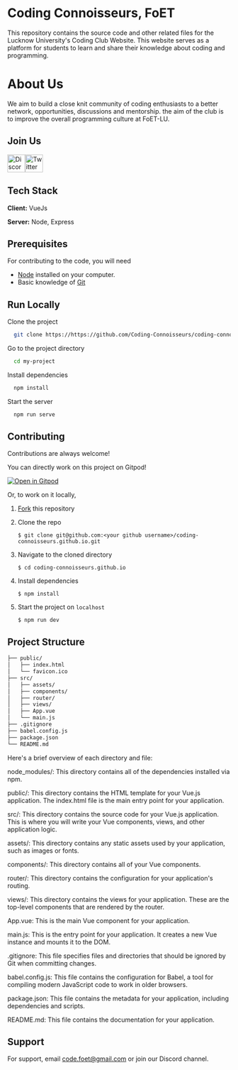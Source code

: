 
# Coding Connoisseurs, FoET

This repository contains the source code and other related files for the Lucknow University's Coding Club Website. This website serves as a platform for students to learn and share their knowledge about coding and programming.

# About Us 

We aim to build a close knit community of coding enthusiasts to a better network, opportunities, discussions and mentorship. the aim of the club is to improve the overall programming culture at FoET-LU.

## Join Us

<a href="https://discord.gg/wTpjGDSJ"><img src="https://cdn.worldvectorlogo.com/logos/discord-6.svg" title="Discord" alt="Discord Community" width="40"/></a><a href="https://twitter.com/ccfoet_LU"><img src="https://cdn.worldvectorlogo.com/logos/twitter-6.svg" title="Twitter" alt="Twitter Account" width="40"/></a>

## Tech Stack

**Client:** VueJs

**Server:** Node, Express

## Prerequisites

For contributing to the code, you will need

- [Node](https://nodejs.org/en/) installed on your computer.
- Basic knowledge of [Git](https://git-scm.com/)
   
## Run Locally

Clone the project

```bash
  git clone https://https://github.com/Coding-Connoisseurs/coding-connoisseurs.github.io
```

Go to the project directory

```bash
  cd my-project
```

Install dependencies

```bash
  npm install
```

Start the server

```bash
  npm run serve
```

## Contributing

Contributions are always welcome!

You can directly work on this project on Gitpod!

[![Open in Gitpod](https://gitpod.io/button/open-in-gitpod.svg)](https://github.com/Coding-Connoisseurs/coding-connoisseurs.github.io)

Or, to work on it locally,

1. [Fork](Coding-Connoisseurs/coding-connoisseurs.github.io) this repository
2. Clone the repo

   ```console
   $ git clone git@github.com:<your github username>/coding-connoisseurs.github.io.git
   ```
3. Navigate to the cloned directory

   ```console
   $ cd coding-connoisseurs.github.io
   ```
4. Install dependencies

   ```console
   $ npm install
   ```
5. Start the project on `localhost`

   ```console
   $ npm run dev
   ```



## Project Structure

```bash
├── public/
│   ├── index.html
│   └── favicon.ico
├── src/
│   ├── assets/
│   ├── components/
│   ├── router/
│   ├── views/
│   ├── App.vue
│   └── main.js
├── .gitignore
├── babel.config.js
├── package.json
└── README.md
```
Here's a brief overview of each directory and file:

node_modules/: This directory contains all of the dependencies installed via npm.

public/: This directory contains the HTML template for your Vue.js application. The index.html file is the main entry point for your application.

src/: This directory contains the source code for your Vue.js application. This is where you will write your Vue components, views, and other application logic.

assets/: This directory contains any static assets used by your application, such as images or fonts.

components/: This directory contains all of your Vue components.

router/: This directory contains the configuration for your application's routing.

views/: This directory contains the views for your application. These are the top-level components that are rendered by the router.

App.vue: This is the main Vue component for your application.

main.js: This is the entry point for your application. It creates a new Vue instance and mounts it to the DOM.

.gitignore: This file specifies files and directories that should be ignored by Git when committing changes.

babel.config.js: This file contains the configuration for Babel, a tool for compiling modern JavaScript code to work in older browsers.

package.json: This file contains the metadata for your application, including dependencies and scripts.

README.md: This file contains the documentation for your application.
## Support

For support, email code.foet@gmail.com or join our Discord channel.


